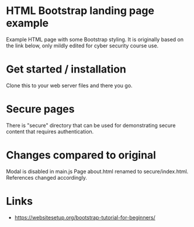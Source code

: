 # HTML Bootstrap landing page example

Example HTML page with some Bootstrap styling.
It is originally based on the link below, only mildly edited for cyber security course use.

# Get started / installation

Clone this to your web server files and there you go.

# Secure pages

There is "secure" directory that can be used for demonstrating secure content that requires authentication.

# Changes compared to original 

Modal is disabled in main.js
Page about.html renamed to secure/index.html.
References changed accordingly.

# Links

* https://websitesetup.org/bootstrap-tutorial-for-beginners/
